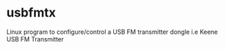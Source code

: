 usbfmtx
=======

Linux program to configure/control a USB FM transmitter dongle i.e Keene USB FM Transmitter